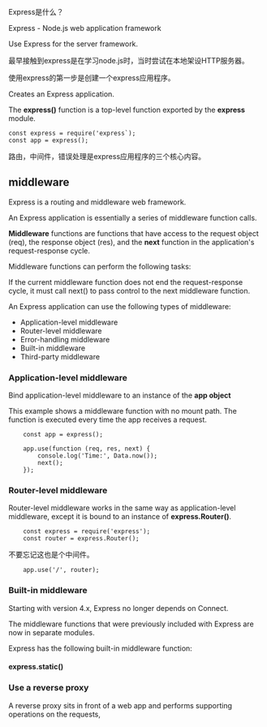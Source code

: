 Express是什么？

Express - Node.js web application framework

Use Express for the server framework.

最早接触到express是在学习node.js时，当时尝试在本地架设HTTP服务器。

使用express的第一步是创建一个express应用程序。

Creates an Express application.

The **express()** function is a top-level function exported by the **express** module.

    const express = require('express`);
    const app = express();
    
路由，中间件，错误处理是express应用程序的三个核心内容。

## middleware

Express is a routing and middleware web framework.

An Express application is essentially a series of middleware function calls.

**Middleware** functions are functions that have access to the request object (req), the response object (res), and the **next** function in the application's request-response cycle.

Middleware functions can perform the following tasks:

If the current middleware function does not end the request-response cycle, it must call next() to pass control to the next middleware function.

An Express application can use the following types of middleware:

- Application-level middleware
- Router-level middleware
- Error-handling middleware
- Built-in middleware
- Third-party middleware

### Application-level middleware

Bind application-level middleware to an instance of the **app object** 

This example shows a middleware function with no mount path. The function is executed every time the app receives a request.

        const app = express();
        
        app.use(function (req, res, next) {
            console.log('Time:', Data.now());
            next();
        });

### Router-level middleware

Router-level middleware works in the same way as application-level middleware, except it is bound to an instance of **express.Router()**.

        const express = require('express');
        const router = express.Router();
        
不要忘记这也是个中间件。

        app.use('/', router);

### Built-in middleware

Starting with version 4.x, Express no longer depends on Connect.

The middleware functions that were previously included with Express are now in separate modules.

Express has the following built-in middleware function:

#### express.static()


### Use a reverse proxy

A reverse proxy sits in front of a web app and performs supporting operations on the requests, 